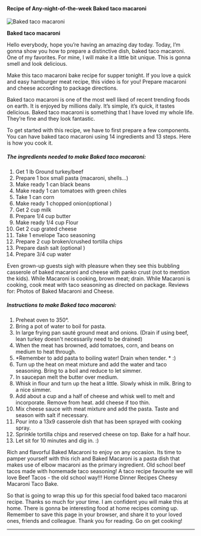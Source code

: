             

#### Recipe of Any-night-of-the-week Baked taco macaroni

![Baked taco macaroni](https://img-global.cpcdn.com/recipes/6404819086999552/751x532cq70/baked-taco-macaroni-recipe-main-photo.jpg)

**Baked taco macaroni**

Hello everybody, hope you’re having an amazing day today. Today, I’m gonna show you how to prepare a distinctive dish, baked taco macaroni. One of my favorites. For mine, I will make it a little bit unique. This is gonna smell and look delicious.

Make this taco macaroni bake recipe for supper tonight. If you love a quick and easy hamburger meat recipe, this video is for you! Prepare macaroni and cheese according to package directions.

Baked taco macaroni is one of the most well liked of recent trending foods on earth. It is enjoyed by millions daily. It’s simple, it’s quick, it tastes delicious. Baked taco macaroni is something that I have loved my whole life. They’re fine and they look fantastic.

To get started with this recipe, we have to first prepare a few components. You can have baked taco macaroni using 14 ingredients and 13 steps. Here is how you cook it.

##### The ingredients needed to make Baked taco macaroni:

1.  Get 1 lb Ground turkey/beef
2.  Prepare 1 box small pasta (macaroni, shells…)
3.  Make ready 1 can black beans
4.  Make ready 1 can tomatoes with green chiles
5.  Take 1 can corn
6.  Make ready 1 chopped onion(optional )
7.  Get 2 cup milk
8.  Prepare 1/4 cup butter
9.  Make ready 1/4 cup Flour
10.  Get 2 cup grated cheese
11.  Take 1 envelope Taco seasoning
12.  Prepare 2 cup broken/crushed tortilla chips
13.  Prepare dash salt (optional )
14.  Prepare 3/4 cup water

Even grown-up guests sigh with pleasure when they see this bubbling casserole of baked macaroni and cheese with panko crust (not to mention the kids). While Macaroni is cooking, brown meat; drain. While Macaroni is cooking, cook meat with taco seasoning as directed on package. Reviews for: Photos of Baked Macaroni and Cheese.

##### Instructions to make Baked taco macaroni:

1.  Preheat oven to 350°.
2.  Bring a pot of water to boil for pasta.
3.  In large frying pan sauté ground meat and onions. (Drain if using beef, lean turkey doesn't necessarily need to be drained)
4.  When the meat has browned, add tomatoes, corn, and beans on medium to heat through.
5.  \*Remember to add pasta to boiling water! Drain when tender. \* :)
6.  Turn up the heat on meat mixture and add the water and taco seasoning. Bring to a boil and reduce to let simmer.
7.  In saucepan melt the butter over medium.
8.  Whisk in flour and turn up the heat a little. Slowly whisk in milk. Bring to a nice simmer.
9.  Add about a cup and a half of cheese and whisk well to melt and incorporate. Remove from heat. add cheese if too thin.
10.  Mix cheese sauce with meat mixture and add the pasta. Taste and season with salt if necessary.
11.  Pour into a 13x9 casserole dish that has been sprayed with cooking spray.
12.  Sprinkle tortilla chips and reserved cheese on top. Bake for a half hour.
13.  Let sit for 10 minutes and dig in. :)

Rich and flavorful Baked Macaroni to enjoy on any occasion. Its time to pamper yourself with this rich and Baked Macaroni is a pasta dish that makes use of elbow macaroni as the primary ingredient. Old school beef tacos made with homemade taco seasoning! A taco recipe favourite we will love Beef Tacos - the old school way!!! Home Dinner Recipes Cheesy Macaroni Taco Bake.

So that is going to wrap this up for this special food baked taco macaroni recipe. Thanks so much for your time. I am confident you will make this at home. There is gonna be interesting food at home recipes coming up. Remember to save this page in your browser, and share it to your loved ones, friends and colleague. Thank you for reading. Go on get cooking!

* * *